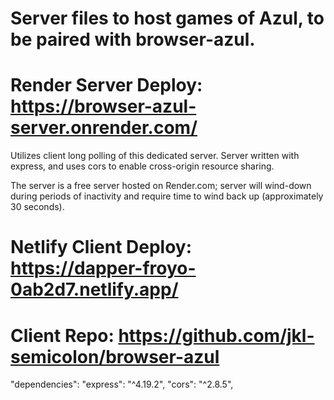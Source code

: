 # Server files to host games of Azul, to be paired with browser-azul.

# Render Server Deploy: https://browser-azul-server.onrender.com/

Utilizes client long polling of this dedicated server. Server written
with express, and uses cors to enable cross-origin resource sharing.

The server is a free server hosted on Render.com; server will wind-down
during periods of inactivity and require time to wind back up 
(approximately 30 seconds).

# Netlify Client Deploy: https://dapper-froyo-0ab2d7.netlify.app/
# Client Repo: https://github.com/jkl-semicolon/browser-azul

  "dependencies":
    "express": "^4.19.2",
    "cors": "^2.8.5",